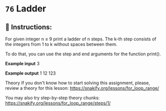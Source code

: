  # `76` Ladder

## 📝 Instructions:

For given integer n ≤ 9 print a ladder of n steps. The k-th step consists of the integers from 1 to k without spaces between them.

To do that, you can use the step and end arguments for the function print().

**Example input**
3

**Example output**
1
12
123

Theory
If you don't know how to start solving this assignment, please, review a theory for this lesson:
https://snakify.org/lessons/for_loop_range/  

You may also try step-by-step theory chunks:
https://snakify.org/lessons/for_loop_range/steps/1/